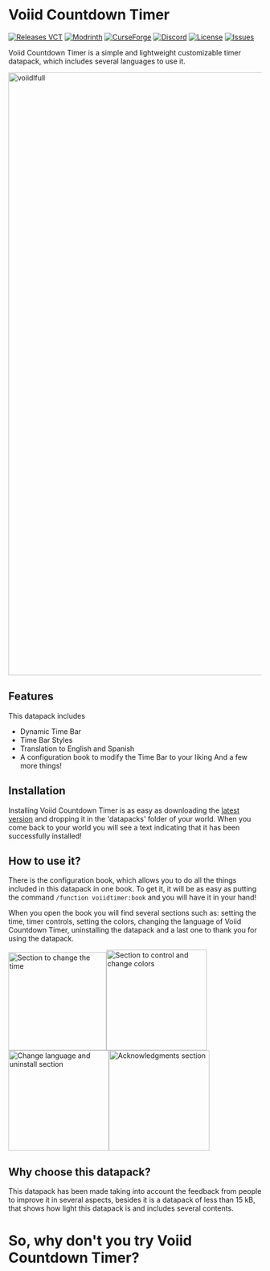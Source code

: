 # Voiid Countdown Timer
[![Releases VCT](https://img.shields.io/github/v/release/Voiid-Studios/voiidcountdown?style=for-the-badge&logo=github&label=Release&color=e99600 "View the latest release")](https://github.com/Voiid-Studios/voiidcountdown/releases) [![Modrinth](https://img.shields.io/modrinth/dt/N6N9gUha?style=for-the-badge&logo=modrinth&label=Modrinth&color=%2300AF5C "View Modrinth page")](https://modrinth.com/datapack/voiid-countdown-timer) [![CurseForge](https://img.shields.io/curseforge/dt/1145327?style=for-the-badge&logo=curseforge&label=CurseForge&color=F16436 "View CurseForge page")](https://curseforge.com/minecraft/data-packs/vct-voiid-countdown-timer/)
[![Discord](https://img.shields.io/discord/1184575618541686794?style=for-the-badge&logo=discord&label=Discord%20server&color=5865F2 "Join our Discord Server")](https://discord.gg/vNJbmKQTxv) [![License](https://img.shields.io/badge/license-example?style=for-the-badge&label=Voiid%20Studios&color=ffffff "View the Voiid Studios public license")](https://github.com/Voiid-Studios/voiidstudios/blob/main/LICENSE.md) [![Issues](https://img.shields.io/github/issues/Voiid-Studios/voiidcountdown?style=for-the-badge&logo=github&label=Issues&color=d605e0 "View or open an issue")](https://github.com/Voiid-Studios/voiidcountdown/issues)

Voiid Countdown Timer is a simple and lightweight customizable timer datapack, which includes several languages to use it.

<img src="https://i.ibb.co/Bj5TTFV/vctbannerfull.png" alt="voiidlfull" width="1200"/>

## Features
This datapack includes
- Dynamic Time Bar
- Time Bar Styles
- Translation to English and Spanish
- A configuration book to modify the Time Bar to your liking
And a few more things!

## Installation
Installing Voiid Countdown Timer is as easy as downloading the [latest version](https://github.com/maxxvoiid/voiidcountdown/releases/latest) and dropping it in the 'datapacks' folder of your world. When you come back to your world you will see a text indicating that it has been successfully installed!

## How to use it?
There is the configuration book, which allows you to do all the things included in this datapack in one book. To get it, it will be as easy as putting the command `/function voiidtimer:book` and you will have it in your hand!

When you open the book you will find several sections such as: setting the time, timer controls, setting the colors, changing the language of Voiid Countdown Timer, uninstalling the datapack and a last one to thank you for using the datapack.

<img src="https://i.ibb.co/CWJm2Xz/Screenshot-1.png" alt="Section to change the time" width="195"/><img src="https://i.ibb.co/Nstjg0J/Screenshot-2.png" alt="Section to control and change colors" width="200"/><img src="https://i.ibb.co/nghBfwX/Screenshot-3.png" alt="Change language and uninstall section" width="200"/><img src="https://i.ibb.co/yybBb9s/image.png" alt="Acknowledgments section" width="200"/>

## Why choose this datapack?
This datapack has been made taking into account the feedback from people to improve it in several aspects, besides it is a datapack of less than 15 kB, that shows how light this datapack is and includes several contents.

# So, why don't you try Voiid Countdown Timer?
